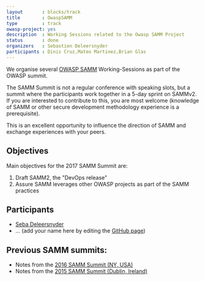 ```yaml
---
layout       : blocks/track
title        : OwaspSAMM
type         : track
owasp-project: yes
description  : Working Sessions related to the Owasp SAMM Project
status       : done
organizers   : Sebastien Deleersnyder
participants : Dinis Cruz,Mateo Martinez,Brian Glas
---
```


We organise several [OWASP SAMM](https://www.owasp.org/index.php/OWASP_SAMM_Project) Working-Sessions as part of the OWASP summit.

The SAMM Summit is not a regular conference with speaking slots, but a summit where the participants work together in a 5-day sprint on SAMMv2. If you are interested to contribute to this, you are most welcome (knowledge of SAMM or other secure development methodology experience is a prerequisite).

This is an excellent opportunity to influence the direction of SAMM and exchange experiences with your peers.

## Objectives
Main objectives for the 2017 SAMM Summit are:

1. Draft SAMM2, the "DevOps release"
2. Assure SAMM leverages other OWASP projects as part of the SAMM practices


## Participants
* [Seba Deleersnyder](../Participants/funded/Sebastien-Deleersnyder.html)
* ... (add your name here by editing the [GitHub page](https://github.com/OWASP/owasp-summit-2017/edit/master/Working-Sessions/SAMM.md))

## Previous SAMM summits:
* Notes from the [2016 SAMM Summit (NY, USA)](https://docs.google.com/document/d/15MvMU7MXyTpI4GeJmPGaMZnH3eaIq1DtUlp1V7ybvIQ/edit)
* Notes from the [2015 SAMM Summit (Dublin, Ireland)](https://docs.google.com/document/d/1pC4har75olF1WPZaqRfXFG9T3SS_qoEUvHkEynE0iTI/edit)
